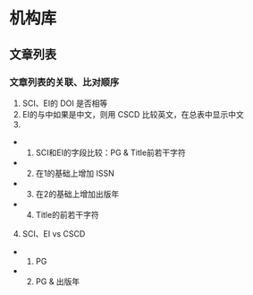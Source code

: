 # 机构库

## 文章列表

### 文章列表的关联、比对顺序
1.  SCI、EI的 DOI 是否相等
2.  EI的与中如果是中文，则用 CSCD 比较英文，在总表中显示中文
3.  
* 1. SCI和EI的字段比较：PG & Title前若干字符
* 2. 在1的基础上增加 ISSN
* 3. 在2的基础上增加出版年
* 4. Title的前若干字符
4. SCI、EI vs CSCD
* 1. PG
* 2. PG & 出版年
